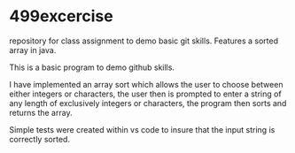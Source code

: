 # 499excercise
repository for class assignment to demo basic git skills. Features a sorted array in java.

This is a basic program to demo github skills.

I have implemented an array sort which allows the user to choose between either integers or characters, the user then is prompted to enter a string of any length of exclusively integers or characters, the program then sorts and returns the array.

Simple tests were created within vs code to insure that the input string is correctly sorted. 
